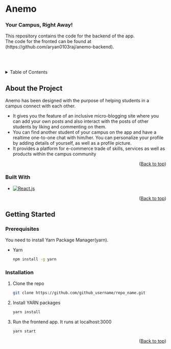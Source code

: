 # Anemo
### Your Campus, Right Away!

<div id="top"></div>
This repository contains the code for the backend of the app.
<br />
The code for the fronted can be found at (https://github.com/aryan0103raj/anemo-backend).

<br /><br />
<details>
  <summary>Table of Contents</summary>
  <ol>
    <li>
      <a href="#about-the-project">About the Project</a>
      <ul>
        <li><a href="#built-with">Built With</a></li>
      </ul>
    </li>
    <li>
      <a href="#getting-started">Getting Started</a>
      <ul>
        <li><a href="#prerequisites">Prerequisites</a></li>
        <li><a href="#installation">Installation</a></li>
      </ul>
    </li>
  </ol>
</details>

## About the Project

Anemo has been designed with the purpose of helping students in a campus connect with each other.<br />
- It gives you the feature of an inclusive micro-blogging site where you can add your own posts and also interact with
the posts of other students by liking and commenting on them.
- You can find another student of your campus on the app and have a realtime one-to-one chat with him/her. You can
personalize your profile by adding details of yourself, as well as a profile picture.
- It provides a platform for e-commerce trade of skills, services as well as products within the campus community

<p align="right">(<a href="#top">Back to top</a>)</p>

### Built With

* [![React.js][React.js]][React-url]

<p align="right">(<a href="#top">Back to top</a>)</p>

## Getting Started

### Prerequisites

You need to install Yarn Package Manager(yarn).
* Yarn
  ```sh
  npm install -g yarn
  ```
  
### Installation

1. Clone the repo
   ```sh
   git clone https://github.com/github_username/repo_name.git
   ```
2. Install YARN packages
   ```sh
   yarn install
   ```
3. Run the frontend app. It runs at localhost:3000
   ```sh
   yarn start
   ```

<p align="right">(<a href="#top">Back to top</a>)</p>


[React.js]: https://img.shields.io/badge/React-20232A?style=for-the-badge&logo=react&logoColor=61DAFB
[React-url]: https://reactjs.org/

